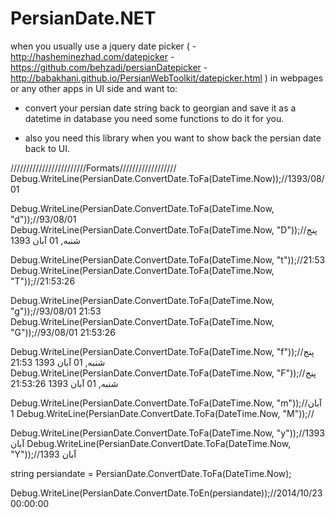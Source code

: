 PersianDate.NET
===============

when you usually use a jquery date picker (
  -http://hasheminezhad.com/datepicker 
  -https://github.com/behzadi/persianDatepicker
  -http://babakhani.github.io/PersianWebToolkit/datepicker.html
  ) 
  in webpages or any other apps in UI side and want to:
  
- convert your persian date string back to georgian and save it as a datetime in database you need some functions to do it for you.

  
- also you need this library when you want to show back the persian date back to UI.
  


////////////////////////Formats//////////////////
Debug.WriteLine(PersianDate.ConvertDate.ToFa(DateTime.Now));//1393/08/01

Debug.WriteLine(PersianDate.ConvertDate.ToFa(DateTime.Now, "d"));//93/08/01
Debug.WriteLine(PersianDate.ConvertDate.ToFa(DateTime.Now, "D"));//پنج شنبه, 01 آبان 1393

Debug.WriteLine(PersianDate.ConvertDate.ToFa(DateTime.Now, "t"));//21:53
Debug.WriteLine(PersianDate.ConvertDate.ToFa(DateTime.Now, "T"));//21:53:26

Debug.WriteLine(PersianDate.ConvertDate.ToFa(DateTime.Now, "g"));//93/08/01 21:53
Debug.WriteLine(PersianDate.ConvertDate.ToFa(DateTime.Now, "G"));//93/08/01 21:53:26


Debug.WriteLine(PersianDate.ConvertDate.ToFa(DateTime.Now, "f"));//پنج شنبه, 01 آبان 1393 21:53
Debug.WriteLine(PersianDate.ConvertDate.ToFa(DateTime.Now, "F"));//پنج شنبه, 01 آبان 1393 21:53:26

Debug.WriteLine(PersianDate.ConvertDate.ToFa(DateTime.Now, "m"));//آبان 1
Debug.WriteLine(PersianDate.ConvertDate.ToFa(DateTime.Now, "M"));//

Debug.WriteLine(PersianDate.ConvertDate.ToFa(DateTime.Now, "y"));//1393 آبان
Debug.WriteLine(PersianDate.ConvertDate.ToFa(DateTime.Now, "Y"));//1393 آبان

string persiandate = PersianDate.ConvertDate.ToFa(DateTime.Now);

Debug.WriteLine(PersianDate.ConvertDate.ToEn(persiandate));//2014/10/23 00:00:00

